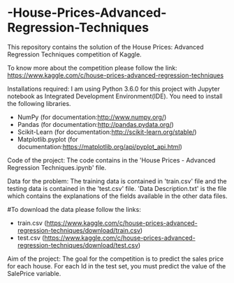 # -House-Prices-Advanced-Regression-Techniques
This repository contains the solution of the House Prices: Advanced Regression Techniques competition of Kaggle. 

To know more about the competition please follow the link: https://www.kaggle.com/c/house-prices-advanced-regression-techniques

Installations required:
I am using Python 3.6.0 for this project with Jupyter notebook as Integrated Development Environment(IDE). You need to install the following libraries.

- NumPy (for documentation:http://www.numpy.org/)
- Pandas (for documentation:http://pandas.pydata.org/)
- Scikit-Learn (for documentation:http://scikit-learn.org/stable/)
- Matplotlib.pyplot (for documentation:https://matplotlib.org/api/pyplot_api.html)

Code of the project:
The code contains in the 'House Prices - Advanced Regression Techniques.ipynb' file.

Data for the problem:
The training data is contained in 'train.csv' file and the testing data is contained in the 'test.csv' file. 'Data Description.txt' is the file which contains the explanations of the fields available in the other data files.

#To download the data please follow the links:

- train.csv (https://www.kaggle.com/c/house-prices-advanced-regression-techniques/download/train.csv)
- test.csv (https://www.kaggle.com/c/house-prices-advanced-regression-techniques/download/test.csv)

Aim of the project:
The goal for the competition is to predict the sales price for each house. For each Id in the test set, you must predict the value of the SalePrice variable.

